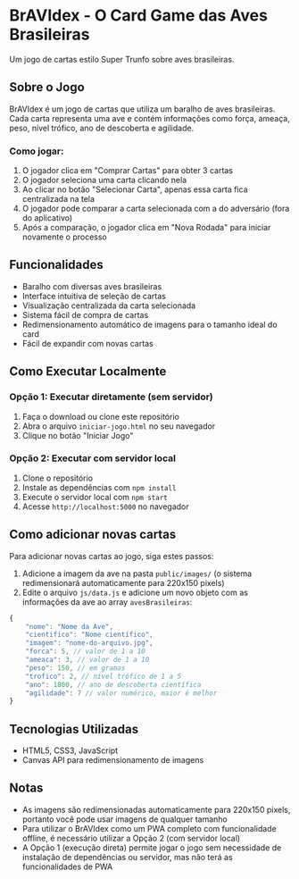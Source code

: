 # BrAVIdex - O Card Game das Aves Brasileiras

Um jogo de cartas estilo Super Trunfo sobre aves brasileiras.

## Sobre o Jogo

BrAVIdex é um jogo de cartas que utiliza um baralho de aves brasileiras. Cada carta representa uma ave e contém informações como força, ameaça, peso, nível trófico, ano de descoberta e agilidade.

### Como jogar:

1. O jogador clica em "Comprar Cartas" para obter 3 cartas
2. O jogador seleciona uma carta clicando nela
3. Ao clicar no botão "Selecionar Carta", apenas essa carta fica centralizada na tela
4. O jogador pode comparar a carta selecionada com a do adversário (fora do aplicativo)
5. Após a comparação, o jogador clica em "Nova Rodada" para iniciar novamente o processo

## Funcionalidades

- Baralho com diversas aves brasileiras
- Interface intuitiva de seleção de cartas
- Visualização centralizada da carta selecionada
- Sistema fácil de compra de cartas
- Redimensionamento automático de imagens para o tamanho ideal do card
- Fácil de expandir com novas cartas

## Como Executar Localmente

### Opção 1: Executar diretamente (sem servidor)
1. Faça o download ou clone este repositório
2. Abra o arquivo `iniciar-jogo.html` no seu navegador
3. Clique no botão "Iniciar Jogo"

### Opção 2: Executar com servidor local
1. Clone o repositório
2. Instale as dependências com `npm install`
3. Execute o servidor local com `npm start`
4. Acesse `http://localhost:5000` no navegador

## Como adicionar novas cartas

Para adicionar novas cartas ao jogo, siga estes passos:

1. Adicione a imagem da ave na pasta `public/images/` (o sistema redimensionará automaticamente para 220x150 pixels)
2. Edite o arquivo `js/data.js` e adicione um novo objeto com as informações da ave ao array `avesBrasileiras`:

```javascript
{
    "nome": "Nome da Ave",
    "cientifico": "Nome científico",
    "imagem": "nome-do-arquivo.jpg",
    "forca": 5, // valor de 1 a 10
    "ameaca": 3, // valor de 1 a 10
    "peso": 150, // em gramas
    "trofico": 2, // nível trófico de 1 a 5
    "ano": 1800, // ano de descoberta científica
    "agilidade": 7 // valor numérico, maior é melhor
}
```

## Tecnologias Utilizadas

- HTML5, CSS3, JavaScript
- Canvas API para redimensionamento de imagens

## Notas

- As imagens são redimensionadas automaticamente para 220x150 pixels, portanto você pode usar imagens de qualquer tamanho
- Para utilizar o BrAVIdex como um PWA completo com funcionalidade offline, é necessário utilizar a Opção 2 (com servidor local)
- A Opção 1 (execução direta) permite jogar o jogo sem necessidade de instalação de dependências ou servidor, mas não terá as funcionalidades de PWA 